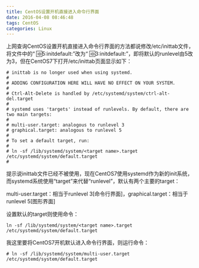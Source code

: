 ```yaml
---
title: CentOS设置开机直接进入命令行界面
date: 2016-04-08 08:46:48
tags: CentOS
categories: Linux
---
```


上网查询CentOS设置开机直接进入命令行界面的方法都说修改/etc/inittab文件，将文件中的“ :id:5:initdefault:”改为“ :id:3:initdefault:”，即将默认的runlevel由5改为3，但在CentOS7下打开/etc/inittab页面显示如下：
```
# inittab is no longer used when using systemd.
#
# ADDING CONFIGURATION HERE WILL HAVE NO EFFECT ON YOUR SYSTEM.
#
# Ctrl-Alt-Delete is handled by /etc/systemd/system/ctrl-alt-del.target
#
# systemd uses 'targets' instead of runlevels. By default, there are two main targets:
#
# multi-user.target: analogous to runlevel 3
# graphical.target: analogous to runlevel 5
#
# To set a default target, run:
#
# ln -sf /lib/systemd/system/<target name>.target /etc/systemd/system/default.target
#
```
<!-- more -->
提示说inittab文件已经不被使用，现在CentOS7使用systemd作为新的init系统，而systemd系统使用“target”来代替“runlevel”，默认有两个主要的target：

multi-user.target：相当于runlevel 3[命令行界面]，graphical.target：相当于runlevel 5[图形界面]

设置默认的target则使用命令：
```
ln -sf /lib/systemd/system/<target name>.target /etc/systemd/system/default.target
```

我这里要将CentOS7开机默认进入命令行界面，则运行命令：
```
# ln -sf /lib/systemd/system/multi-user.target /etc/systemd/system/default.target
```


